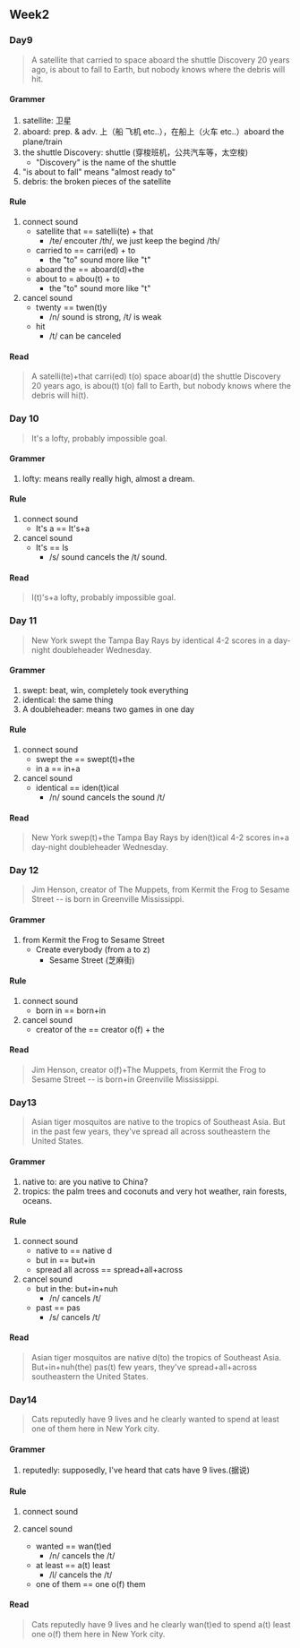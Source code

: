 ## Week2

### Day9

> A satellite that carried to space aboard the shuttle Discovery 20 years ago, is about to fall to Earth, but nobody knows where the debris will hit.

#### Grammer

1. satellite: 卫星
2. aboard: prep. & adv. 上（船 飞机 etc..），在船上（火车 etc..）aboard the plane/train
3. the shuttle Discovery: shuttle (穿梭班机，公共汽车等，太空梭)
   - "Discovery" is the name of the shuttle
4. "is about to fall" means "almost ready to" 
5. debris: the broken pieces of the satellite

#### Rule

1. connect sound
   - satellite that == satelli(te) + that 
     - /te/ encouter /th/, we just keep the begind /th/
   - carried to == carri(ed) + to
     - the "to" sound more like "t"
   - aboard the == aboard(d)+the
   - about to = abou(t) + to
     - the "to" sound more like "t"
2. cancel sound
   - twenty == twen(t)y
     - /n/ sound is strong, /t/ is weak
   - hit
     - /t/ can be canceled

#### Read

> A satelli(te)+that carri(ed) t(o) space aboar(d) the shuttle Discovery 20 years ago, is abou(t) t(o) fall to Earth, but nobody knows where the debris will hi(t).

### Day 10

> It's a lofty, probably impossible goal. 

#### Grammer

1. lofty: means really really high, almost a dream.

#### Rule

1. connect sound
   - It's a == It's+a
2. cancel sound
   - It's == Is
     - /s/ sound cancels the /t/ sound.

#### Read

> I(t)'s+a lofty, probably impossible goal. 



### Day 11

> New York swept the Tampa Bay Rays by identical 4-2 scores in a day-night doubleheader Wednesday.
>

#### Grammer

1. swept: beat, win, completely took everything
2. identical: the same thing
3. A doubleheader: means two games in one day

#### Rule

1. connect sound
   - swept the == swept(t)+the
   - in a == in+a
2. cancel sound
   - identical == iden(t)ical
     - /n/ sound cancels the sound /t/

#### Read

> New York swep(t)+the Tampa Bay Rays by iden(t)ical 4-2 scores in+a day-night doubleheader Wednesday.



### Day 12

> Jim Henson, creator of The Muppets, from Kermit the Frog to Sesame Street -- is born in Greenville Mississippi.

#### Grammer

1. from Kermit the Frog to Sesame Street
   - Create everybody (from a to z)
     - Sesame Street (芝麻街)

#### Rule

1. connect sound
   - born in == born+in
2. cancel sound
   - creator of the == creator o(f) + the

#### Read

> Jim Henson, creator o(f)+The Muppets, from Kermit the Frog to Sesame Street -- is born+in Greenville Mississippi.



### Day13

> Asian tiger mosquitos are native to the tropics of Southeast Asia. But in the past few years, they've spread all across southeastern the United States.

#### Grammer

1. native to: are you native to China? 
2. tropics: the palm trees and coconuts and very hot weather, rain forests, oceans.

#### Rule

1. connect sound
   - native to == native d
   - but in == but+in
   - spread all across == spread+all+across
2. cancel sound
   - but in the: but+in+nuh
     - /n/ cancels /t/
   - past == pas
     - /s/ cancels /t/

#### Read

> Asian tiger mosquitos are native d(to) the tropics of Southeast Asia. But+in+nuh(the) pas(t) few years, they've spread+all+across southeastern the United States.



### Day14

> Cats reputedly have 9 lives and he clearly wanted to spend at least one of them here in New York city.

#### Grammer

1. reputedly: supposedly, I've heard that cats have 9 lives.(据说)

#### Rule

1. connect sound

   

2. cancel sound

   - wanted == wan(t)ed
     - /n/ cancels the /t/
   - at least == a(t) least
     - /l/ cancels the /t/
   - one of them == one o(f) them

#### Read

> Cats reputedly have 9 lives and he clearly wan(t)ed to spend a(t) least one o(f) them here in New York city.

